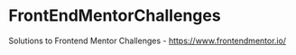 # FrontEndMentorChallenges
Solutions to Frontend Mentor Challenges - https://www.frontendmentor.io/
